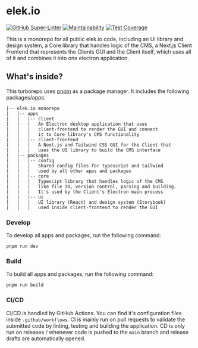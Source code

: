 # elek.io

[![GitHub Super-Linter](https://github.com/elek-io/elek.io/workflows/Lint%20Code%20Base/badge.svg)](https://github.com/marketplace/actions/super-linter)
[![Maintainability](https://api.codeclimate.com/v1/badges/01462e6a23d258bea092/maintainability)](https://codeclimate.com/github/elek-io/elek.io/maintainability)
[![Test Coverage](https://api.codeclimate.com/v1/badges/01462e6a23d258bea092/test_coverage)](https://codeclimate.com/github/elek-io/elek.io/test_coverage)

This is a monorepo for all public elek.io code, including an UI library and design system, a Core library that handles logic of the CMS, a Next.js Client Frontend that represents the Clients GUI and the Client itself, which uses all of it and combines it into one electron application.

## What's inside?

This turborepo uses [pnpm](https://pnpm.io) as a package manager. It includes the following packages/apps:

```
|-- elek.io monorepo
|   |-- apps
|   |   |-- client
|   |   |   An Electron desktop application that uses
|   |   |   client-frontend to render the GUI and connect
|   |   |   it to Core library's CMS functionality
|   |   |-- client-frontend
|   |   |   A Next.js and Tailwind CSS GUI for the Client that
|   |   |   uses the UI library to build the CMS interface
|   |-- packages
|   |   |-- config
|   |   |   Shared config files for typescript and tailwind
|   |   |   used by all other apps and packages
|   |   |-- core
|   |   |   Typescipt library that handles logic of the CMS
|   |   |   like file IO, version control, parsing and building.
|   |   |   It's used by the Client's Electron main process
|   |   |-- ui
|   |   |   UI library (React) and design system (Storybook)
|   |   |   used inside client-frontend to render the GUI
```

### Develop

To develop all apps and packages, run the following command:

```
pnpm run dev
```

### Build

To build all apps and packages, run the following command:

```
pnpm run build
```

### CI/CD

CI/CD is handled by GitHub Actions. You can find it's configuration files inside `.github/workflows`. CI is mainly run on pull requests to validate the submitted code by linting, testing and building the application. CD is only run on releases / whenever code is pushed to the `main` branch and release drafts are automatically opened.
